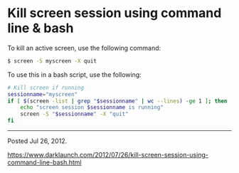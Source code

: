 # Kill screen session using command line & bash

To kill an active screen, use the following command:

```bash
$ screen -S myscreen -X quit
```

To use this in a bash script, use the following:

```sh
# Kill screen if running
sessionname="myscreen"
if [ $(screen -list | grep "$sessionname" | wc --lines) -ge 1 ]; then
    echo "screen session $sessionname is running"
    screen -S "$sessionname" -X "quit"
fi
```

---

Posted Jul 26, 2012.

https://www.darklaunch.com/2012/07/26/kill-screen-session-using-command-line-bash.html